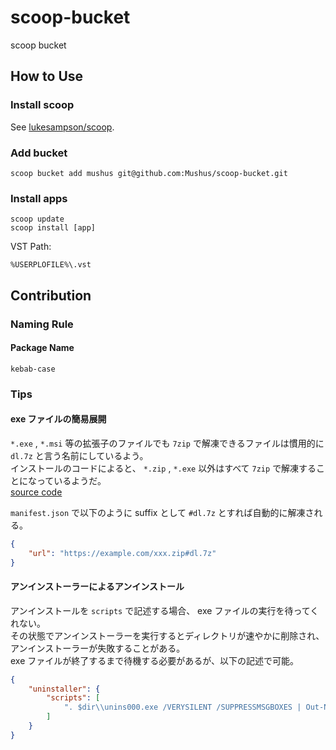 # scoop-bucket
scoop bucket

## How to Use

### Install scoop

See [lukesampson/scoop](https://github.com/lukesampson/scoop).

### Add bucket

```
scoop bucket add mushus git@github.com:Mushus/scoop-bucket.git
```

### Install apps

```
scoop update
scoop install [app]
```

VST Path:
```
%USERPLOFILE%\.vst
```

## Contribution

### Naming Rule

#### Package Name

```
kebab-case
```

### Tips

#### exe ファイルの簡易展開

`*.exe` , `*.msi` 等の拡張子のファイルでも `7zip` で解凍できるファイルは慣用的に `dl.7z` と言う名前にしているよう。  
インストールのコードによると、 `*.zip` , `*.exe` 以外はすべて `7zip` で解凍することになっているようだ。  
[source code](https://github.com/lukesampson/scoop/blob/ad01bff66750a3a611c0cb0e0af0e5730912a342/lib/install.ps1#L548-L554)

`manifest.json` で以下のように suffix として `#dl.7z` とすれば自動的に解凍される。

```json
{
    "url": "https://example.com/xxx.zip#dl.7z"
}
```

#### アンインストーラーによるアンインストール

アンインストールを `scripts` で記述する場合、 exe ファイルの実行を待ってくれない。  
その状態でアンインストーラーを実行するとディレクトリが速やかに削除され、アンインストーラーが失敗することがある。  
exe ファイルが終了するまで待機する必要があるが、以下の記述で可能。  

```json
{
    "uninstaller": {
        "scripts": [
            ". $dir\\unins000.exe /VERYSILENT /SUPPRESSMSGBOXES | Out-Null"
        ]
    }
}
```
